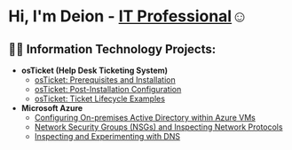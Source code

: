 <h1>Hi, I'm Deion - <a href="https://www.linkedin.com/in/deion-law-ab7260210/">IT Professional</a>☺</h1>

<h2>👨‍💻 Information Technology Projects:</h2>

- <b>osTicket (Help Desk Ticketing System)</b>
  - [osTicket: Prerequisites and Installation](https://github.com/DeionLaw/osticket-prereqs)
  - [osTicket: Post-Installation Configuration](https://github.com/DeionLaw/post-install-config)
  - [osTicket: Ticket Lifecycle Examples](https://github.com/DeionLaw/ticket-lifecycle)
- <b>Microsoft Azure</b>
  - [Configuring On-premises Active Directory within Azure VMs](https://github.com/DeionLaw/configure-ad)
  - [Network Security Groups (NSGs) and Inspecting Network Protocols](https://github.com/DeionLaW/azure-network-protocols)
  - [Inspecting and Experimenting with DNS](https://github.com/DeionLaw/dns-experiment)
